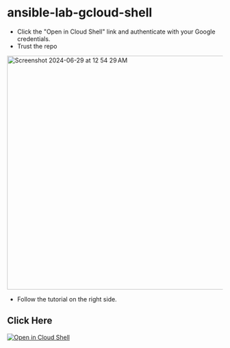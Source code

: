 # ansible-lab-gcloud-shell

- Click the "Open in Cloud Shell" link and authenticate with your Google credentials.
- Trust the repo
<img width="546" alt="Screenshot 2024-06-29 at 12 54 29 AM" src="https://github.com/opensourceops/ansible-lab-gcloud-shell/assets/21008429/3776a964-0a75-412a-a197-33af8e9e1124">

- Follow the tutorial on the right side.

## Click Here
[![Open in Cloud Shell](https://gstatic.com/cloudssh/images/open-btn.svg)](https://ssh.cloud.google.com/cloudshell/editor?cloudshell_image=gcr.io/cloudshell-images/cloudshell&cloudshell_git_repo=https://github.com/opensourceops/ansible-lab-gcloud-shell.git&cloudshell_tutorial=tutorial.md&shellonly=true)
